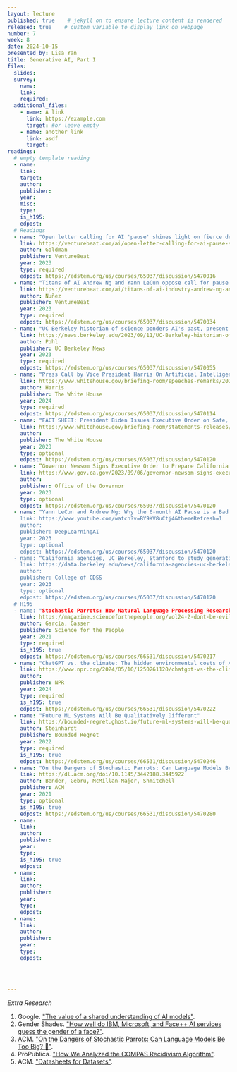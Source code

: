 ```yaml
---
layout: lecture
published: true    # jekyll on to ensure lecture content is rendered
released: true    # custom variable to display link on webpage
number: 7
week: 8
date: 2024-10-15
presented_by: Lisa Yan
title: Generative AI, Part I
files:
  slides:
  survey:
    name:
    link: 
    required:
  additional_files:
    - name: A link
      link: https://example.com
      target: #or leave empty
    - name: another link
      link: asdf
      target:
readings:
  # empty template reading 
  - name: 
    link:
    target:
    author:
    publisher: 
    year: 
    misc: 
    type: 
    is_h195: 
    edpost:
  # Readings
  - name: "Open letter calling for AI 'pause' shines light on fierce debate around risks vs. hype"
    link: https://venturebeat.com/ai/open-letter-calling-for-ai-pause-shines-light-on-fierce-debate-around-risks-vs-hype/
    author: Goldman
    publisher: VentureBeat
    year: 2023
    type: required
    edpost: https://edstem.org/us/courses/65037/discussion/5470016
  - name: "Titans of AI Andrew Ng and Yann LeCun oppose call for pause on powerful AI systems"
    link: https://venturebeat.com/ai/titans-of-ai-industry-andrew-ng-and-yann-lecun-oppose-call-for-pause-on-powerful-ai-systems/
    author: Nuñez
    publisher: VentureBeat
    year: 2023
    type: required
    edpost: https://edstem.org/us/courses/65037/discussion/5470034
  - name: "UC Berkeley historian of science ponders AI's past, present, and future"
    link: https://news.berkeley.edu/2023/09/11/UC-Berkeley-historian-of-science-ponders-AI-past-present-and-future
    author: Pohl
    publisher: UC Berkeley News
    year: 2023
    type: required
    edpost: https://edstem.org/us/courses/65037/discussion/5470055
  - name: "Press Call by Vice President Harris On Artificial Intelligence"
    link: https://www.whitehouse.gov/briefing-room/speeches-remarks/2024/03/28/press-call-by-vice-president-harris-on-artificial-intelligence/
    author: Harris
    publisher: The White House
    year: 2024
    type: required
    edpost: https://edstem.org/us/courses/65037/discussion/5470114
  - name: "FACT SHEET: President Biden Issues Executive Order on Safe, Secure, and Trustworthy Artificial Intelligence"
    link: https://www.whitehouse.gov/briefing-room/statements-releases/2023/10/30/fact-sheet-president-biden-issues-executive-order-on-safe-secure-and-trustworthy-artificial-intelligence/
    author: 
    publisher: The White House
    year: 2023 
    type: optional
    edpost: https://edstem.org/us/courses/65037/discussion/5470120
  - name: “Governor Newsom Signs Executive Order to Prepare California for the Progress of Artificial Intelligence”
    link: https://www.gov.ca.gov/2023/09/06/governor-newsom-signs-executive-order-to-prepare-california-for-the-progress-of-artificial-intelligence/
    author: 
    publisher: Office of the Governor
    year: 2023 
    type: optional
    edpost: https://edstem.org/us/courses/65037/discussion/5470120
  - name: "Yann LeCun and Andrew Ng: Why the 6-month AI Pause is a Bad Idea” 
    link: https://www.youtube.com/watch?v=BY9KV8uCtj4&themeRefresh=1
    author: 
    publisher: DeepLearningAI
    year: 2023
    type: optional
    edpost: https://edstem.org/us/courses/65037/discussion/5470120
  - name: “California agencies, UC Berkeley, Stanford to study generative AI impacts”
    link: https://data.berkeley.edu/news/california-agencies-uc-berkeley-stanford-study-generative-ai-impacts
    author: 
    publisher: College of CDSS
    year: 2023
    type: optional
    edpost: https://edstem.org/us/courses/65037/discussion/5470120
  # H195
  - name: "Stochastic Parrots: How Natural Language Processing Research Has Gotten Too Big for Our Own Good" 
    link: https://magazine.scienceforthepeople.org/vol24-2-dont-be-evil/stochastic-parrots/
    author: García, Gasser
    publisher: Science for the People 
    year: 2021
    type: required
    is_h195: true
    edpost: https://edstem.org/us/courses/66531/discussion/5470217
  - name: "ChatGPT vs. the climate: The hidden environmental costs of AI: Part 1" 
    link: https://www.npr.org/2024/05/10/1250261120/chatgpt-vs-the-climate-the-hidden-environmental-costs-of-ai
    author: 
    publisher: NPR
    year: 2024
    type: required
    is_h195: true
    edpost: https://edstem.org/us/courses/66531/discussion/5470222
  - name: "Future ML Systems Will Be Qualitatively Different"
    link: https://bounded-regret.ghost.io/future-ml-systems-will-be-qualitatively-different/
    author: Steinhardt
    publisher: Bounded Regret
    year: 2022
    type: required
    is_h195: true
    edpost: https://edstem.org/us/courses/66531/discussion/5470246
  - name: "On the Dangers of Stochastic Parrots: Can Language Models Be Too Big? 🦜"
    link: https://dl.acm.org/doi/10.1145/3442188.3445922
    author: Bender, Gebru, McMillan-Major, Shmitchell
    publisher: ACM
    year: 2021
    type: optional
    is_h195: true
    edpost: https://edstem.org/us/courses/66531/discussion/5470280
  - name: 
    link: 
    author:
    publisher: 
    year: 
    type: 
    is_h195: true
    edpost:
  - name: 
    link: 
    author:
    publisher: 
    year: 
    type: 
    edpost:
  - name: 
    link: 
    author:
    publisher: 
    year: 
    type: 
    edpost:




---
```

<!-- information here --> 
_Extra Research_ <!-- Wasn't sure where to put this... put it here for now -->
1. Google. ["The value of a shared understanding of AI models"](https://modelcards.withgoogle.com/about).
2. Gender Shades. ["How well do IBM, Microsoft, and Face++ AI services guess the gender of a face?"](http://gendershades.org/).
3. ACM. ["On the Dangers of Stochastic Parrots: Can Language Models Be Too Big? 🦜"](https://dl.acm.org/doi/10.1145/3442188.3445922).
4. ProPublica. ["How We Analyzed the COMPAS Recidivism Algorithm"](https://www.propublica.org/article/how-we-analyzed-the-compas-recidivism-algorithm).
5. ACM. ["Datasheets for Datasets"](https://cacm.acm.org/magazines/2021/12/256932-datasheets-for-datasets/abstract).
